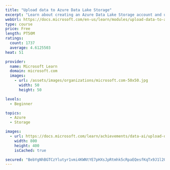 ```yaml
---
title: "Upload data to Azure Data Lake Storage"
excerpt: "Learn about creating an Azure Data Lake Storage account and uploading data to Data Lake Storage Gen 2 through the Azure Storage Explorer."
webUrl: https://docs.microsoft.com/en-us/learn/modules/upload-data-to-azure-data-lake-storage/
type: course
price: Free
length: PT50M
ratings:
  count: 1737
  average: 4.6125503
heat: 51

provider:
  name: Microsoft Learn
  domain: microsoft.com
  images:
    - url: /assets/images/organizations/microsoft.com-50x50.jpg
      width: 50
      height: 50

levels:
  - Beginner

topics:
  - Azure
  - Storage

images:
  - url: https://docs.microsoft.com/learn/achievements/data-ai/upload-data-to-azure-data-lake-storage-badge-social.png
    width: 800
    height: 400
    isCached: true

secured: "BebYgNhBGTCzYlutyr1vmi4KWNtYE7pHXsJpRtmhk5cRpaEQesfKqTx9J1l2OylXaS7qOPwQLCuJ1q0BdBUj6MZXVQPoZltEQqUfXaUOEYgy9OQJ/ArqL2USAkFq/Obnxzag+IMqItc0+zK9gdTFbqagt+DR3fxNgGGQIVc9iNhaH3EQKcdV2Pg4d5SFOdDBrBJEPtt3JKrunQC0nMB/4qdSJ3sdS65OiwbePOLbT1taShTRmKfjH0EmUMRqGlv97mPydQSuleyeV8xisvcgRN09K7OYG1fdhYNCjWKcsvIctVWJ5ZMiFl4TJcEuVLZMFT0sEs1FdjwmFusHpVQmxrLw4kAi5Z4loWPMDO6zljMZJTKE2COGlV+p7jk01vYZ8iI3qIzpYl59J5bOaYNxSSQVT8cIdjH373oSNcPUOnY=;x82lkRExZ+JCTLwA6KIV9w=="
---
```


